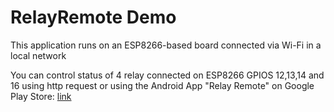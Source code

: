 # RelayRemote Demo

This application runs on an ESP8266-based board connected via Wi-Fi in a local network

You can control status of 4 relay connected on ESP8266 GPIOS 12,13,14 and 16 using http request or using the Android App "Relay Remote" on Google Play Store: [link](https://play.google.com/store/apps/details?id=appinventor.ai_settorezero.RelayRemote)
